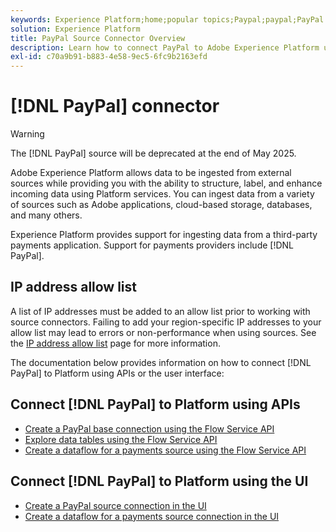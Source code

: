 ```yaml
---
keywords: Experience Platform;home;popular topics;Paypal;paypal;PayPal
solution: Experience Platform
title: PayPal Source Connector Overview
description: Learn how to connect PayPal to Adobe Experience Platform using APIs or the user interface.
exl-id: c70a9b91-b883-4e58-9ec5-6fc9b2163efd
---
```

# [!DNL PayPal] connector

>[!WARNING]
>
>The [!DNL PayPal] source will be deprecated at the end of May 2025.

Adobe Experience Platform allows data to be ingested from external sources while providing you with the ability to structure, label, and enhance incoming data using Platform services. You can ingest data from a variety of sources such as Adobe applications, cloud-based storage, databases, and many others.

Experience Platform provides support for ingesting data from a third-party payments application. Support for payments providers include [!DNL PayPal].

## IP address allow list

A list of IP addresses must be added to an allow list prior to working with source connectors. Failing to add your region-specific IP addresses to your allow list may lead to errors or non-performance when using sources. See the [IP address allow list](../../ip-address-allow-list.md) page for more information.

The documentation below provides information on how to connect [!DNL PayPal] to Platform using APIs or the user interface:

## Connect [!DNL PayPal] to Platform using APIs

- [Create a PayPal base connection using the Flow Service API](../../tutorials/api/create/payments/paypal.md)
- [Explore data tables using the Flow Service API](../../tutorials/api/explore/tabular.md)
- [Create a dataflow for a payments source using the Flow Service API](../../tutorials/api/collect/payments.md)

## Connect [!DNL PayPal] to Platform using the UI

- [Create a PayPal source connection in the UI](../../tutorials/ui/create/payments/paypal.md)
- [Create a dataflow for a payments source connection in the UI](../../tutorials/ui/dataflow/payments.md)
